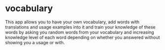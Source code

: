 # vocabulary
This app allows you to have your own vocabulary, add words with translations and usage examples into it and train your knowledge of these words by asking you random words from your vocabulary and increasing knowledge level of each word depending on whether you answered without showing you a usage or with.
